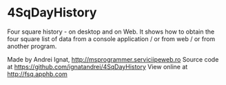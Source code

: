4SqDayHistory
=============

Four square history - on desktop and on Web.
It shows how to obtain the four square list of data from a console application / or from web / or from another program.


Made by Andrei Ignat, http://msprogrammer.serviciipeweb.ro
Source code at https://github.com/ignatandrei/4SqDayHistory
View online at http://fsq.apphb.com 
